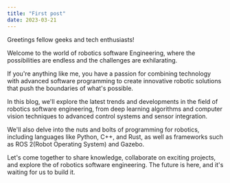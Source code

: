 ```yaml
---
title: "First post"
date: 2023-03-21
---
```


Greetings fellow geeks and tech enthusiasts!

Welcome to the world of robotics software Engineering, where the possibilities are endless and the challenges are exhilarating.

If you're anything like me, you have a passion for combining technology with advanced software programming to create innovative robotic solutions that push the boundaries of what's possible.

In this blog, we'll explore the latest trends and developments in the field of robotics software engineering, from deep learning algorithms and computer vision techniques to advanced control systems and sensor integration.

We'll also delve into the nuts and bolts of programming for robotics, including languages like Python, C++, and Rust, as well as frameworks such as ROS 2(Robot Operating System) and Gazebo.

Let's come together to share knowledge, collaborate on exciting projects, and explore the of robotics software engineering. The future is here, and it's waiting for us to build it.
